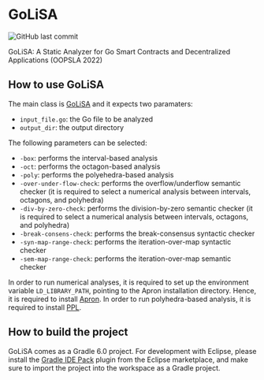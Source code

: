 # GoLiSA
![GitHub last commit](https://img.shields.io/github/last-commit/UniVE-SSV/go-lisa)

GoLiSA: A Static Analyzer for Go Smart Contracts and Decentralized Applications (OOPSLA 2022)


## How to use GoLiSA
The main class is [GoLiSA](go-lisa/src/main/java/it/unive/golisa/cli/GoLiSA.java) and it expects two paramaters:
- `input_file.go`: the Go file to be analyzed
- `output_dir`: the output directory

The following parameters can be selected:
- `-box`: performs the interval-based analysis
- `-oct`: performs the octagon-based analysis
- `-poly`: performs the polyehedra-based analysis
- `-over-under-flow-check`: performs the overflow/underflow semantic checker (it is required to select a numerical analysis between intervals, octagons, and polyhedra)
- `-div-by-zero-check`: performs the division-by-zero semantic checker (it is required to select a numerical analysis between intervals, octagons, and polyhedra)
- `-break-consens-check`: performs the break-consensus syntactic checker
- `-syn-map-range-check`: performs the iteration-over-map syntactic checker
- `-sem-map-range-check`: performs the iteration-over-map semantic checker

In order to run numerical analyses, it is required to set up the environment variable `LD_LIBRARY_PATH`, pointing to the Apron installation directory. Hence, it is required to install [Apron](https://github.com/antoinemine/apron). In order to run polyhedra-based analysis, it is required to install [PPL](https://www.bugseng.com/ppl-download).

## How to build the project ##
GoLiSA comes as a Gradle 6.0 project. For development with Eclipse, please install the [Gradle IDE Pack](https://marketplace.eclipse.org/content/gradle-ide-pack) plugin from the Eclipse marketplace, and make sure to import the project into the workspace as a Gradle project.
